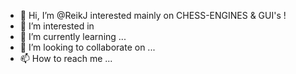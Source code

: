 - 👋 Hi, I’m @ReikJ interested mainly on CHESS-ENGINES & GUI's !
- 👀 I’m interested in 
- 🌱 I’m currently learning ...
- 💞️ I’m looking to collaborate on ...
- 📫 How to reach me ...

<!---
ReikJ/ReikJ is a ✨ special ✨ repository because its `README.md` (this file) appears on your GitHub profile.
You can click the Preview link to take a look at your changes.
--->
